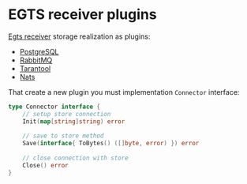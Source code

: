# EGTS receiver plugins

[Egts receiver](https://github.com/egts/egts-receiver) storage realization as plugins:

- [PostgreSQL](./postgresql/)
- [RabbitMQ](./rabbitmq/)
- [Tarantool](./tarantool_queue)
- [Nats](./nats)

That create a new plugin you must implementation ```Connector``` interface:

```go
type Connector interface {
	// setup store connection
	Init(map[string]string) error
	
	// save to store method
	Save(interface{ ToBytes() ([]byte, error) }) error
	
	// close connection with store
	Close() error
}
```